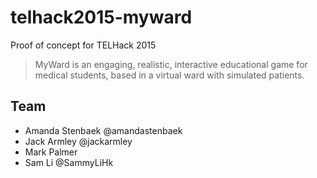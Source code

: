 # telhack2015-myward

Proof of concept for TELHack 2015

> MyWard is an engaging, realistic, interactive educational game for medical students, based in a virtual ward with simulated patients. 

## Team
- Amanda Stenbaek @amandastenbaek 
- Jack Armley @jackarmley
- Mark Palmer
- Sam Li @SammyLiHk
